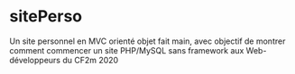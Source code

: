 # sitePerso
Un site personnel en MVC orienté objet fait main, avec objectif de montrer comment commencer un site PHP/MySQL sans framework aux Web-développeurs du CF2m 2020 
